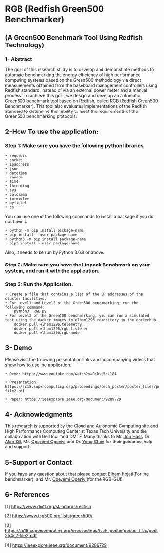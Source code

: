 
# RGB  (Redfish Green500 Benchmarker) 
## (A Green500 Benchmark Tool Using Redfish Technology)


### 1- Abstract


The goal of this research study is to develop and demonstrate methods to automate benchmarking the energy efficiency of high performance computing systems based on the Green500 methodology via direct measurements obtained from the baseboard management controllers using Redfish standard, instead of via an external power meter and a manual process. To achieve this goal, we design and develop an automatic Green500 benchmark tool based on Redfish, called RGB (Redfish Green500 Benchmarker). This tool also evaluates implementations of the Redfish standard to determine their ability to meet the requirements of the Green500 benchmarking protocols.



## 2-How To use the application:
###  Step 1: Make sure you have the following python libraries.

	
    • requests
    • socket
    • ipaddress
    • json
    • datetime
    • random
    • time
    • threading
    • sys
    • colorama
    • termcolor 
    • pyfiglet 
    • cs 


You can use one of the following commands to install a package if you do not have it.

    • python -m pip install package-name
    • pip install --user package-name
    • python3 -m pip install package-name
    • pip3 install --user package-name

Also, it needs to be run by  Python 3.6.8 or above.
###  Step 2: Make sure you have the Linpack Benchmark on your system, and run it with the application.


### Step 3: Run the Application.

    • Create a file that contains a list of the IP addresses of the cluster facilities.
    • For Level1 and Level2 of the Green500 benchmarking, run the following command:
        python3  RGB.py 
    • For Level3 of the Green500 benchmarking, you can run a simulated test using the docker images in elham1296 repository in the dockerhub.
        docker pull elham1296/telemetry
		docker pull elham1296/rgb-listener
		docker pull elham1296/rgb-node
  



## 3- Demo

Please visit the following presentation links and accompanying videos that show how to use the application.

    • Demo: https://www.youtube.com/watch?v=Rikst5cL18A

    • Presentation: https://sc18.supercomputing.org/proceedings/tech_poster/poster_files/post254s2-file2.pdf

    • Paper: https://ieeexplore.ieee.org/document/9289729
		   



## 4- Acknowledgments

This research is supported by the Cloud and Autonomic Computing site and High Performance Computing Center at Texas Tech University and the collaboration with Dell Inc., and DMTF.   Many thanks to Mr. [Jon Hass](https://github.com/JonHass), Dr. [Alan Sill](https://github.com/alansill), Mr. [Opeyemi Openiyi](https://github.com/doubleope)  and Dr. [Yong Chen](https://www.depts.ttu.edu/cs/faculty/yong_chen/index.php)  for their guidance, help and support. 


## 5-Support or Contact

If you have any question about that please contact [Elham Hojati](https://github.com/El-H-git)(For the benchmarker), and  Mr. [Opeyemi Openiyi](https://github.com/doubleope)(for the RGB-GUI).





## 6- References

[1] https://www.dmtf.org/standards/redfish

[2] https://www.top500.org/lists/green500/

[3] https://sc18.supercomputing.org/proceedings/tech_poster/poster_files/post254s2-file2.pdf

[4] https://ieeexplore.ieee.org/document/9289729



